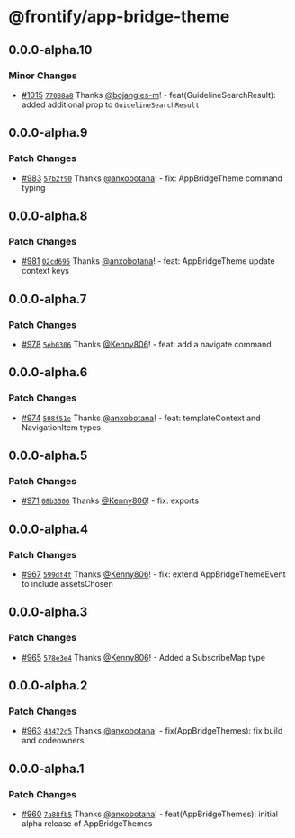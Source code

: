 # @frontify/app-bridge-theme

## 0.0.0-alpha.10

### Minor Changes

-   [#1015](https://github.com/Frontify/brand-sdk/pull/1015) [`77088a8`](https://github.com/Frontify/brand-sdk/commit/77088a85a7c181e5040d7a2738fb9fd7d95dfd1d) Thanks [@bojangles-m](https://github.com/bojangles-m)! - feat(GuidelineSearchResult): added additional prop to `GuidelineSearchResult`

## 0.0.0-alpha.9

### Patch Changes

-   [#983](https://github.com/Frontify/brand-sdk/pull/983) [`57b2f90`](https://github.com/Frontify/brand-sdk/commit/57b2f90c8042e05774e57c1065fc86242f468f48) Thanks [@anxobotana](https://github.com/anxobotana)! - fix: AppBridgeTheme command typing

## 0.0.0-alpha.8

### Patch Changes

-   [#981](https://github.com/Frontify/brand-sdk/pull/981) [`02cd695`](https://github.com/Frontify/brand-sdk/commit/02cd695c896847691eae43ed774637614ad3fd32) Thanks [@anxobotana](https://github.com/anxobotana)! - feat: AppBridgeTheme update context keys

## 0.0.0-alpha.7

### Patch Changes

-   [#978](https://github.com/Frontify/brand-sdk/pull/978) [`5eb0306`](https://github.com/Frontify/brand-sdk/commit/5eb030695cc105a3ed514a5b38840b015a8d85ac) Thanks [@Kenny806](https://github.com/Kenny806)! - feat: add a navigate command

## 0.0.0-alpha.6

### Patch Changes

-   [#974](https://github.com/Frontify/brand-sdk/pull/974) [`508f51e`](https://github.com/Frontify/brand-sdk/commit/508f51e1de4d091f8761f4b7897940574d819eee) Thanks [@anxobotana](https://github.com/anxobotana)! - feat: templateContext and NavigationItem types

## 0.0.0-alpha.5

### Patch Changes

-   [#971](https://github.com/Frontify/brand-sdk/pull/971) [`08b3506`](https://github.com/Frontify/brand-sdk/commit/08b3506f1b8dba87fed1b6eb3f379bf619327d45) Thanks [@Kenny806](https://github.com/Kenny806)! - fix: exports

## 0.0.0-alpha.4

### Patch Changes

-   [#967](https://github.com/Frontify/brand-sdk/pull/967) [`599df4f`](https://github.com/Frontify/brand-sdk/commit/599df4fd1db1ad43a8163538513c36a9ab3e938a) Thanks [@Kenny806](https://github.com/Kenny806)! - fix: extend AppBridgeThemeEvent to include assetsChosen

## 0.0.0-alpha.3

### Patch Changes

-   [#965](https://github.com/Frontify/brand-sdk/pull/965) [`578e3e4`](https://github.com/Frontify/brand-sdk/commit/578e3e40025b1fbc88959181759257fe0e71d874) Thanks [@Kenny806](https://github.com/Kenny806)! - Added a SubscribeMap type

## 0.0.0-alpha.2

### Patch Changes

-   [#963](https://github.com/Frontify/brand-sdk/pull/963) [`43472d5`](https://github.com/Frontify/brand-sdk/commit/43472d5f7ea4fd6bcdc44dc26103d1c3ce92cf4c) Thanks [@anxobotana](https://github.com/anxobotana)! - fix(AppBridgeThemes): fix build and codeowners

## 0.0.0-alpha.1

### Patch Changes

-   [#960](https://github.com/Frontify/brand-sdk/pull/960) [`7a88fb5`](https://github.com/Frontify/brand-sdk/commit/7a88fb512a8209ab377ef12a70e2c8484d5b6799) Thanks [@anxobotana](https://github.com/anxobotana)! - feat(AppBridgeThemes): initial alpha release of AppBridgeThemes
